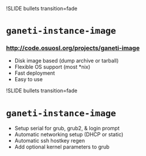 !SLIDE bullets transition=fade

# `ganeti-instance-image` #
### http://code.osuosl.org/projects/ganeti-image ###

* Disk image based (dump archive or tarball)
* Flexible OS support (most *nix)
* Fast deployment
* Easy to use

!SLIDE bullets transition=fade

# `ganeti-instance-image` #

* Setup serial for grub, grub2, & login prompt
* Automatic networking setup (DHCP or static)
* Automatic ssh hostkey regen
* Add optional kernel parameters to grub
